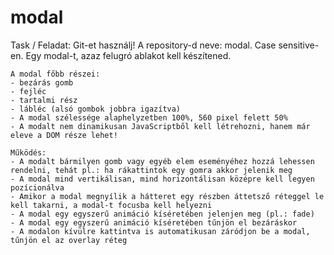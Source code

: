 # modal

Task / Feladat:
    Git-et használj! A repository-d neve: modal. Case sensitive-en.
    Egy modal-t, azaz felugró ablakot kell készítened.

    A modal főbb részei: 
    - bezárás gomb
    - fejléc
    - tartalmi rész
    - lábléc (alsó gombok jobbra igazítva)
    - A modal szélessége alaphelyzetben 100%, 560 pixel felett 50%
    - A modalt nem dinamikusan JavaScriptből kell létrehozni, hanem már eleve a DOM része lehet!

    Működés:
    - A modalt bármilyen gomb vagy egyéb elem eseményéhez hozzá lehessen rendelni, tehát pl.: ha rákattintok egy gomra akkor jelenik meg
    - A modal mind vertikálisan, mind horizontálisan középre kell legyen pozícionálva
    - Amikor a modal megnyílik a hátteret egy részben áttetsző réteggel le kell takarni, a modal-t focusba kell helyezni
    - A modal egy egyszerű animáció kíséretében jelenjen meg (pl.: fade)
    - A modal egy egyszerű animáció kíséretében tűnjön el bezáráskor
    - A modalon kívülre kattintva is automatikusan záródjon be a modal, tűnjön el az overlay réteg